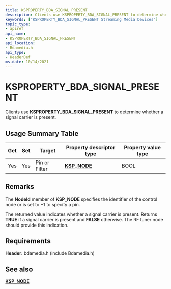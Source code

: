 ```yaml
---
title: KSPROPERTY_BDA_SIGNAL_PRESENT
description: Clients use KSPROPERTY_BDA_SIGNAL_PRESENT to determine whether a signal carrier is present.
keywords: ["KSPROPERTY_BDA_SIGNAL_PRESENT Streaming Media Devices"]
topic_type:
- apiref
api_name:
- KSPROPERTY_BDA_SIGNAL_PRESENT
api_location:
- Bdamedia.h
api_type:
- HeaderDef
ms.date: 10/14/2021
---
```


# KSPROPERTY_BDA_SIGNAL_PRESENT

Clients use **KSPROPERTY_BDA_SIGNAL_PRESENT** to determine whether a signal carrier is present.

## Usage Summary Table

| Get | Set | Target | Property descriptor type | Property value type |
|--|--|--|--|--|
| Yes | Yes | Pin or Filter | [**KSP_NODE**](/windows-hardware/drivers/ddi/ks/ns-ks-ksp_node) | BOOL |

## Remarks

The **NodeId** member of **KSP_NODE** specifies the identifier of the control node or is set to −1 to specify a pin.

The returned value indicates whether a signal carrier is present. Returns **TRUE** if a signal carrier is present and **FALSE** otherwise. The RF tuner node should provide this indication.

## Requirements

**Header:** bdamedia.h (include Bdamedia.h)

## See also

[**KSP_NODE**](/windows-hardware/drivers/ddi/ks/ns-ks-ksp_node)
